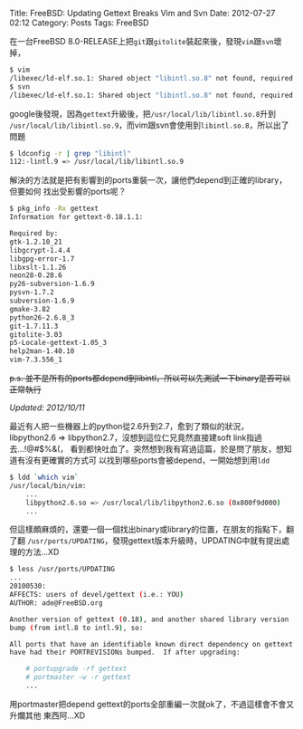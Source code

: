 Title: FreeBSD: Updating Gettext Breaks Vim and Svn
Date: 2012-07-27 02:12
Category: Posts
Tags: FreeBSD

在一台FreeBSD 8.0-RELEASE上把`git`跟`gitolite`裝起來後，發現`vim`跟`svn`壞掉，
```bash
$ vim
/libexec/ld-elf.so.1: Shared object "libintl.so.8" not found, required by "vim"
$ svn
/libexec/ld-elf.so.1: Shared object "libintl.so.8" not found, required by "svn"
```

google後發現，因為`gettext`升級後，把`/usr/local/lib/libintl.so.8`升到`
/usr/local/lib/libintl.so.9`，而vim跟svn會使用到`libintl.so.8`，所以出了問題
```bash
$ ldconfig -r | grep "libintl"
112:-lintl.9 => /usr/local/lib/libintl.so.9
```

解決的方法就是把有影響到的ports重裝一次，讓他們depend到正確的library，但要如何
找出受影響的ports呢？
```bash
$ pkg_info -Rx gettext
Information for gettext-0.18.1.1:

Required by:
gtk-1.2.10_21
libgcrypt-1.4.4
libgpg-error-1.7
libxslt-1.1.26
neon28-0.28.6
py26-subversion-1.6.9
pysvn-1.7.2
subversion-1.6.9
gmake-3.82
python26-2.6.8_3
git-1.7.11.3
gitolite-3.03
p5-Locale-gettext-1.05_3
help2man-1.40.10
vim-7.3.556_1
```

<strike>p.s. 並不是所有的ports都depend到libintl，所以可以先測試一下binary是否可以正常執行</strike>

*Updated: 2012/10/11*

最近有人把一些機器上的python從2.6升到2.7，愈到了類似的狀況，
libpython2.6 => libpython2.7，沒想到這位仁兄竟然直接建soft link指過去...!@#$%&(，
看到都快吐血了。突然想到我有寫過這篇，於是問了朋友，想知道有沒有更確實的方式可
以找到哪些ports會被depend，一開始想到用`ldd`
```bash
$ ldd `which vim`
/usr/local/bin/vim:
    ...
    libpython2.6.so => /usr/local/lib/libpython2.6.so (0x800f9d000)
    ...
```

但這樣頗麻煩的，還要一個一個找出binary或library的位置，在朋友的指點下，翻了翻
`/usr/ports/UPDATING`，發現gettext版本升級時，UPDATING中就有提出處理的方法...XD
```bash
$ less /usr/ports/UPDATING
...
20100530:
AFFECTS: users of devel/gettext (i.e.: YOU)
AUTHOR: ade@FreeBSD.org

Another version of gettext (0.18), and another shared library version
bump (from intl.8 to intl.9), so:

All ports that have an identifiable known direct dependency on gettext
have had their PORTREVISIONs bumped.  If after upgrading:

    # portupgrade -rf gettext
    # portmaster -w -r gettext
    ...
```

用portmaster把depend gettext的ports全部重編一次就ok了，不過這樣會不會又升爛其他
東西阿...XD
